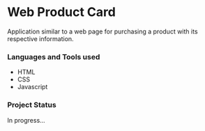 # Web Product Card

Application similar to a web page for purchasing a product with its respective information.

### Languages and Tools used

- HTML
- CSS
- Javascript

### Project Status

In progress...
